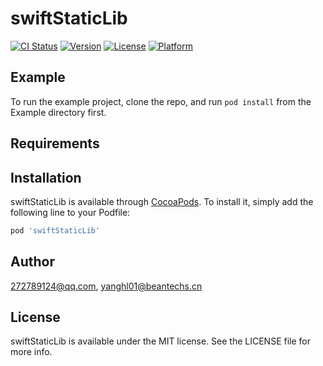 # swiftStaticLib

[![CI Status](https://img.shields.io/travis/272789124@qq.com/swiftStaticLib.svg?style=flat)](https://travis-ci.org/272789124@qq.com/swiftStaticLib)
[![Version](https://img.shields.io/cocoapods/v/swiftStaticLib.svg?style=flat)](https://cocoapods.org/pods/swiftStaticLib)
[![License](https://img.shields.io/cocoapods/l/swiftStaticLib.svg?style=flat)](https://cocoapods.org/pods/swiftStaticLib)
[![Platform](https://img.shields.io/cocoapods/p/swiftStaticLib.svg?style=flat)](https://cocoapods.org/pods/swiftStaticLib)

## Example

To run the example project, clone the repo, and run `pod install` from the Example directory first.

## Requirements

## Installation

swiftStaticLib is available through [CocoaPods](https://cocoapods.org). To install
it, simply add the following line to your Podfile:

```ruby
pod 'swiftStaticLib'
```

## Author

272789124@qq.com, yanghl01@beantechs.cn

## License

swiftStaticLib is available under the MIT license. See the LICENSE file for more info.
